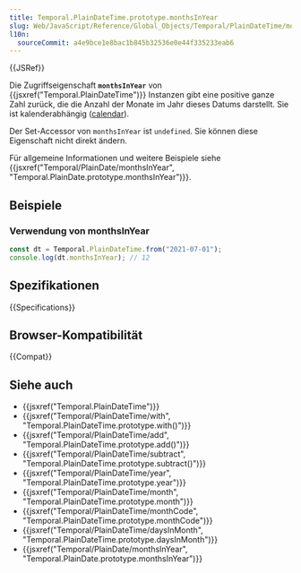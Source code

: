 ```yaml
---
title: Temporal.PlainDateTime.prototype.monthsInYear
slug: Web/JavaScript/Reference/Global_Objects/Temporal/PlainDateTime/monthsInYear
l10n:
  sourceCommit: a4e9bce1e8bac1b845b32536e0e44f335233eab6
---
```


{{JSRef}}

Die Zugriffseigenschaft **`monthsInYear`** von {{jsxref("Temporal.PlainDateTime")}} Instanzen gibt eine positive ganze Zahl zurück, die die Anzahl der Monate im Jahr dieses Datums darstellt. Sie ist kalenderabhängig ([calendar](/de/docs/Web/JavaScript/Reference/Global_Objects/Temporal#calendars)).

Der Set-Accessor von `monthsInYear` ist `undefined`. Sie können diese Eigenschaft nicht direkt ändern.

Für allgemeine Informationen und weitere Beispiele siehe {{jsxref("Temporal/PlainDate/monthsInYear", "Temporal.PlainDate.prototype.monthsInYear")}}.

## Beispiele

### Verwendung von monthsInYear

```js
const dt = Temporal.PlainDateTime.from("2021-07-01");
console.log(dt.monthsInYear); // 12
```

## Spezifikationen

{{Specifications}}

## Browser-Kompatibilität

{{Compat}}

## Siehe auch

- {{jsxref("Temporal.PlainDateTime")}}
- {{jsxref("Temporal/PlainDateTime/with", "Temporal.PlainDateTime.prototype.with()")}}
- {{jsxref("Temporal/PlainDateTime/add", "Temporal.PlainDateTime.prototype.add()")}}
- {{jsxref("Temporal/PlainDateTime/subtract", "Temporal.PlainDateTime.prototype.subtract()")}}
- {{jsxref("Temporal/PlainDateTime/year", "Temporal.PlainDateTime.prototype.year")}}
- {{jsxref("Temporal/PlainDateTime/month", "Temporal.PlainDateTime.prototype.month")}}
- {{jsxref("Temporal/PlainDateTime/monthCode", "Temporal.PlainDateTime.prototype.monthCode")}}
- {{jsxref("Temporal/PlainDateTime/daysInMonth", "Temporal.PlainDateTime.prototype.daysInMonth")}}
- {{jsxref("Temporal/PlainDate/monthsInYear", "Temporal.PlainDate.prototype.monthsInYear")}}
